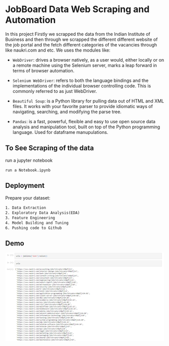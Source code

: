 
# JobBoard Data Web Scraping and Automation

In this project Firstly we scrapped the data from the Indian Institute of Business and then through we scrapped the different different website of the job portal and the fetch different categories of the vacancies through like naukri.com and etc. We uses the modules like:
* ``WebDriver``: drives a browser natively, as a user would, either locally or on a remote machine using the Selenium server, marks a leap forward in terms of browser automation.

* `Selenium WebDriver`: refers to both the language bindings and the implementations of the individual browser controlling code. This is commonly referred to as just WebDriver.

* `Beautiful Soup`: is a Python library for pulling data out of HTML and XML files. It works with your favorite parser to provide idiomatic ways of navigating, searching, and modifying the parse tree.

* `Pandas`: is a fast, powerful, flexible and easy to use open source data analysis and manipulation tool, built on top of the Python programming language. Used for dataframe manupulations.

## To See Scraping of the data
run a jupyter notebook
```
run a Notebook.ipynb
```
## Deployment
Prepare your dataset:
```
1. Data Extraction
2. Exploratory Data Analysis(EDA)
3. Feature Engineering
4. Model Building and Tuning
6. Pushing code to Github
```


## Demo

![App Screenshot](https://raw.githubusercontent.com/Franky-Saxena/JobBoard-Data-Web-Scraping-and-Automation/main/Untitled1.png)
